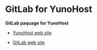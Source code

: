 GitLab for YunoHost
==========

**GitLab paquage for YunoHost**

* [YunoHost web site](http://yunohost.org/)

* [GitLab web site](http://gitlab.org/)
